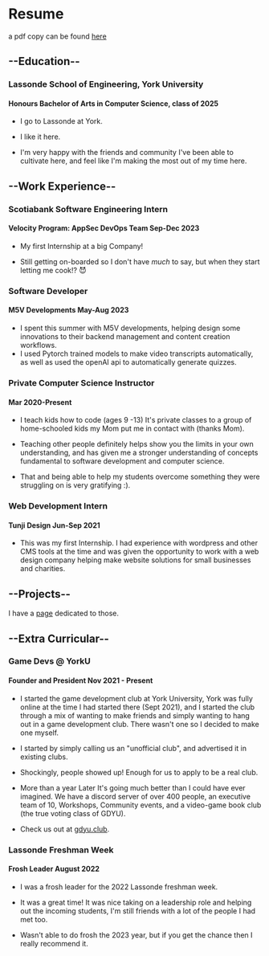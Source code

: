 # Resume
a pdf copy can be found [here]("/")

## --Education--
### Lassonde School of Engineering, York University
#### Honours Bachelor of Arts in Computer Science, class of 2025
- I go to Lassonde at York. 

- I like it here. 

- I'm very happy with the friends and community I've been able to cultivate here, and feel like I'm making the most out of my time here. 


## --Work Experience--
### Scotiabank Software Engineering Intern
#### Velocity Program: AppSec DevOps Team Sep-Dec 2023
- My first Internship at a big Company!

- Still getting on-boarded so I don't have *much* to say, but when they start letting me cook!? 😈

### Software Developer 
#### M5V Developments May-Aug 2023
- I spent this summer with M5V developments, helping design some innovations to their backend management and content creation workflows.
- I used Pytorch trained models to make video transcripts automatically, as well as used the openAI api to  automatically generate quizzes.

### Private Computer Science Instructor
#### Mar 2020-Present
-   I teach kids how to code (ages 9 -13)
    It's private classes to a group of home-schooled kids my Mom put me in contact with (thanks Mom).

- Teaching other people definitely helps show you the limits in your own understanding,  and has given me a stronger understanding of concepts fundamental to software development and computer science.

- That and being able to help my students overcome something they were struggling on is very gratifying :).

### Web Development Intern
#### Tunji Design Jun-Sep 2021
-   This was my first Internship. I had experience with wordpress and other CMS tools at the time and was given the opportunity to work with a web design company helping make website solutions for small businesses and charities.

## --Projects--
I have a [page]("/projects") dedicated to those.

## --Extra Curricular--
### Game Devs @ YorkU
#### Founder and President Nov 2021 - Present
- I started the game development club at York University, York was fully online at the time I had started there (Sept 2021), and I started the club through a mix of wanting to make friends and simply wanting to hang out in a game development club. There wasn't one so I decided to make one myself. 

- I started by simply calling us an "unofficial club", and advertised it in existing clubs.

- Shockingly, people showed up! Enough for us to apply to be a real club.

- More than a year Later It's going much better than I could have ever imagined.
  We have a discord server of over 400 people, an executive team of 10, Workshops, Community events, and a video-game book club (the true voting class of GDYU).

- Check us out at [gdyu.club](https://www.gdyu.club/).

### Lassonde Freshman Week
#### Frosh Leader August 2022 
- I was a frosh leader for the 2022 Lassonde freshman week.

-   It was a great time! It was nice taking on a leadership role and helping out the incoming students, I'm still friends with a lot of the people I had met too.


-   Wasn't able to do frosh the 2023 year, but if you get the chance then I really recommend it.